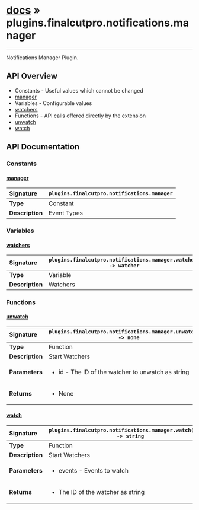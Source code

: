 # [docs](index.md) » plugins.finalcutpro.notifications.manager
---

Notifications Manager Plugin.

## API Overview
* Constants - Useful values which cannot be changed
 * [manager](#manager)
* Variables - Configurable values
 * [watchers](#watchers)
* Functions - API calls offered directly by the extension
 * [unwatch](#unwatch)
 * [watch](#watch)

## API Documentation

### Constants

#### [manager](#manager)
| <span style="float: left;">**Signature**</span> | <span style="float: left;">`plugins.finalcutpro.notifications.manager` </span>                                                          |
| -----------------------------------------------------|---------------------------------------------------------------------------------------------------------|
| **Type**                                             | Constant                                                                                         |
| **Description**                                      | Event Types                                                                                         |

### Variables

#### [watchers](#watchers)
| <span style="float: left;">**Signature**</span> | <span style="float: left;">`plugins.finalcutpro.notifications.manager.watchers -> watcher` </span>                                                          |
| -----------------------------------------------------|---------------------------------------------------------------------------------------------------------|
| **Type**                                             | Variable                                                                                         |
| **Description**                                      | Watchers                                                                                         |

### Functions

#### [unwatch](#unwatch)
| <span style="float: left;">**Signature**</span> | <span style="float: left;">`plugins.finalcutpro.notifications.manager.unwatch(id) -> none` </span>                                                          |
| -----------------------------------------------------|---------------------------------------------------------------------------------------------------------|
| **Type**                                             | Function                                                                                         |
| **Description**                                      | Start Watchers                                                                                         |
| **Parameters**                                       | <ul markdown="1"><li markdown="1">id - The ID of the watcher to unwatch as string</li></ul> |
| **Returns**                                          | <ul markdown="1"><li markdown="1">None</li></ul>          |

#### [watch](#watch)
| <span style="float: left;">**Signature**</span> | <span style="float: left;">`plugins.finalcutpro.notifications.manager.watch(event) -> string` </span>                                                          |
| -----------------------------------------------------|---------------------------------------------------------------------------------------------------------|
| **Type**                                             | Function                                                                                         |
| **Description**                                      | Start Watchers                                                                                         |
| **Parameters**                                       | <ul markdown="1"><li markdown="1">events - Events to watch</li></ul> |
| **Returns**                                          | <ul markdown="1"><li markdown="1">The ID of the watcher as string</li></ul>          |

